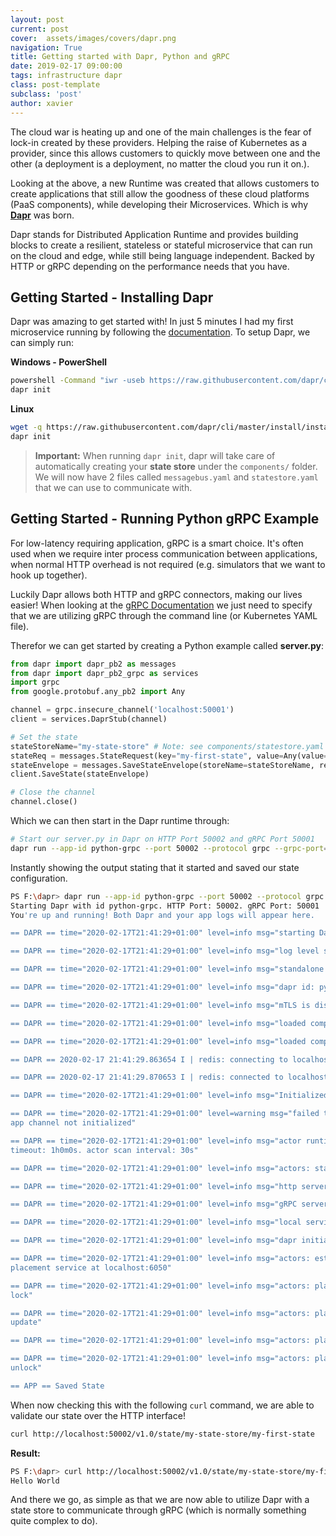 ```yaml
---
layout: post
current: post
cover:  assets/images/covers/dapr.png
navigation: True
title: Getting started with Dapr, Python and gRPC
date: 2019-02-17 09:00:00
tags: infrastructure dapr
class: post-template
subclass: 'post'
author: xavier
---
```

 
The cloud war is heating up and one of the main challenges is the fear of lock-in created by these providers. Helping the raise of Kubernetes as a provider, since this allows customers to quickly move between one and the other (a deployment is a deployment, no matter the cloud you run it on.).

Looking at the above, a new Runtime was created that allows customers to create applications that still allow the goodness of these cloud platforms (PaaS components), while developing their Microservices. Which is why **[Dapr](https://dapr.io)** was born.

Dapr stands for Distributed Application Runtime and provides building blocks to create a resilient, stateless or stateful microservice that can run on the cloud and edge, while still being language independent. Backed by HTTP or gRPC depending on the performance needs that you have.

## Getting Started - Installing Dapr

Dapr was amazing to get started with! In just 5 minutes I had my first microservice running by following the [documentation](https://github.com/dapr/docs/blob/master/getting-started/environment-setup.md). To setup Dapr, we can simply run:

**Windows - PowerShell**

```bash
powershell -Command "iwr -useb https://raw.githubusercontent.com/dapr/cli/master/install/install.ps1 | iex"
dapr init
```

**Linux**

```bash
wget -q https://raw.githubusercontent.com/dapr/cli/master/install/install.sh -O - | /bin/bash
dapr init
```

> **Important:** When running `dapr init`, dapr will take care of automatically creating your **state store** under the `components/` folder. We will now have 2 files called `messagebus.yaml` and `statestore.yaml` that we can use to communicate with.

## Getting Started - Running Python gRPC Example

For low-latency requiring application, gRPC is a smart choice. It's often used when we require inter process communication between applications, when normal HTTP overhead is not required (e.g. simulators that we want to hook up together).

Luckily Dapr allows both HTTP and gRPC connectors, making our lives easier! When looking at the [gRPC Documentation](https://github.com/dapr/docs/tree/master/howto/create-grpc-app) we just need to specify that we are utilizing gRPC through the command line (or Kubernetes YAML file).

Therefor we can get started by creating a Python example called **server.py**:

```python
from dapr import dapr_pb2 as messages
from dapr import dapr_pb2_grpc as services
import grpc
from google.protobuf.any_pb2 import Any

channel = grpc.insecure_channel('localhost:50001')
client = services.DaprStub(channel)

# Set the state
stateStoreName="my-state-store" # Note: see components/statestore.yaml at the metadata.name key and configure correctly
stateReq = messages.StateRequest(key="my-first-state", value=Any(value="Hello World".encode('utf-8')))
stateEnvelope = messages.SaveStateEnvelope(storeName=stateStoreName, requests=[stateReq])
client.SaveState(stateEnvelope)

# Close the channel
channel.close()
```

Which we can then start in the Dapr runtime through:

```bash
# Start our server.py in Dapr on HTTP Port 50002 and gRPC Port 50001
dapr run --app-id python-grpc --port 50002 --protocol grpc --grpc-port=50001 python server.py
```

Instantly showing the output stating that it started and saved our state configuration.

```bash
PS F:\dapr> dapr run --app-id python-grpc --port 50002 --protocol grpc --grpc-port=50001 python server.py
Starting Dapr with id python-grpc. HTTP Port: 50002. gRPC Port: 50001
You're up and running! Both Dapr and your app logs will appear here.

== DAPR == time="2020-02-17T21:41:29+01:00" level=info msg="starting Dapr Runtime -- version 0.4.0 -- commit v0.3.0-rc.0-73-ga1e270f-dirty"

== DAPR == time="2020-02-17T21:41:29+01:00" level=info msg="log level set to: info"

== DAPR == time="2020-02-17T21:41:29+01:00" level=info msg="standalone mode configured"       

== DAPR == time="2020-02-17T21:41:29+01:00" level=info msg="dapr id: python-grpc"

== DAPR == time="2020-02-17T21:41:29+01:00" level=info msg="mTLS is disabled. Skipping certificate request and tls validation"

== DAPR == time="2020-02-17T21:41:29+01:00" level=info msg="loaded component my-state-store (state.redis)"

== DAPR == time="2020-02-17T21:41:29+01:00" level=info msg="loaded component messagebus (pubsub.redis)"

== DAPR == 2020-02-17 21:41:29.863654 I | redis: connecting to localhost:6379

== DAPR == 2020-02-17 21:41:29.870653 I | redis: connected to localhost:6379 (localAddr: [::1]:56504, remAddr: [::1]:6379)

== DAPR == time="2020-02-17T21:41:29+01:00" level=info msg="Initialized service discovery to standalone"

== DAPR == time="2020-02-17T21:41:29+01:00" level=warning msg="failed to init input bindings: 
app channel not initialized"

== DAPR == time="2020-02-17T21:41:29+01:00" level=info msg="actor runtime started. actor idle 
timeout: 1h0m0s. actor scan interval: 30s"

== DAPR == time="2020-02-17T21:41:29+01:00" level=info msg="actors: starting connection attempt to placement service at localhost:6050"

== DAPR == time="2020-02-17T21:41:29+01:00" level=info msg="http server is running on port 50002"

== DAPR == time="2020-02-17T21:41:29+01:00" level=info msg="gRPC server is running on port 50001"

== DAPR == time="2020-02-17T21:41:29+01:00" level=info msg="local service entry announced"

== DAPR == time="2020-02-17T21:41:29+01:00" level=info msg="dapr initialized. Status: Running. Init Elapsed 17.0031ms"

== DAPR == time="2020-02-17T21:41:29+01:00" level=info msg="actors: established connection to 
placement service at localhost:6050"

== DAPR == time="2020-02-17T21:41:29+01:00" level=info msg="actors: placement order received: 
lock"

== DAPR == time="2020-02-17T21:41:29+01:00" level=info msg="actors: placement order received: 
update"

== DAPR == time="2020-02-17T21:41:29+01:00" level=info msg="actors: placement tables updated"

== DAPR == time="2020-02-17T21:41:29+01:00" level=info msg="actors: placement order received: 
unlock"

== APP == Saved State
```

When now checking this with the following `curl` command, we are able to validate our state over the HTTP interface!

```bash
curl http://localhost:50002/v1.0/state/my-state-store/my-first-state
```

**Result:**

```bash
PS F:\dapr> curl http://localhost:50002/v1.0/state/my-state-store/my-first-state       
Hello World
```

And there we go, as simple as that we are now able to utilize Dapr with a state store to communicate through gRPC (which is normally something quite complex to do).
